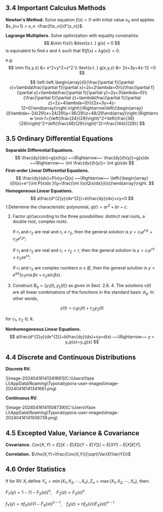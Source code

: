 ## 3.4 Important Calculus Methods

**Newton's Method.** Solve equation $f(x)=0$ with initial value $x_0$ and applies $x_{n+1} = x_n -\frac{f(x_n)}{f'(x_n)}$.

**Lagrange Multipliers.** Solve optimization with equality constraints:
$$
&\min f(x)\\
&\text{s.t. } g(x) = 0
$$
is equivalent to find $x$ and $\lambda$ such that $\nabla (f(x)+\lambda g(x)) = 0$​.

e.g. 
$$
\min f(x,y,z) &= x^2+y^2+z^2 \\
\text{s.t. } g(x,y,z) &= 2x+3y+4z-12 =0
$$

$$
\left.\left.\begin{array}{l}{\frac{\partial f}{\partial x}+\lambda\frac{\partial f}{\partial x}=2x+2\lambda=0}\\{\frac{\partial f}{\partial y}+\lambda\frac{\partial f}{\partial y}=2y+3\lambda=0}\\{\frac{\partial f}{\partial z}+\lambda\frac{\partial f}{\partial z}=2z+4\lambda=0}\\{2x+3y+4z-12=0}\end{array}\right.\right\}\Rightarrow\left\{\begin{array}{l}\lambda=-24/29\\x=24/29\\y=36/29\\z=48/29\end{array}\right.\Rightarrow \min f={\left(\frac{24}{29}\right)^2+\left(\frac{36}{29}\right)^2+\left(\frac{48}{29}\right)^2}=\frac{144}{{29}}
$$

## 3.5 Ordinary Differential Equations

**Separable Differential Equations.** 
$$
\frac{dy}{dx}=g(x)h(y) ~~\Rightarrow~~ \frac{dy}{h(y)}=g(x)dx ~~\Rightarrow~~ \int \frac{dy}{h(y)}= \int g(x)dx
$$
**First-order Linear Differential Equations.** 
$$
\frac{dy}{dx}+P(x)y=Q(x) ~~\Rightarrow~~ \left\{\begin{array}{l}I(x)=e^{\int P(x)dx }\\y=\frac{\int I(x)Q(x)dx}{I(x)}\end{array}\right.
$$
**Homogeneous Linear Equations.**
$$
a\frac{d^{2}y}{dx^{2}}+b\frac{dy}{dx}+cy=0
$$
   1.Determine the characteristic polynomial, $q(r)=ar^2+br+c.$ 

2. Factor $q(r)$​ according to the three possibilities: distinct real roots, a double root, complex roots.

    If $r_{1}$ and $r_{2}$ are real and $r_1\neq r_2$, then the general solution is $y=c_1e^{r_1x}+c_2e^{r_2x};$ 

   If $r_1$ and $r_2$ are real and $r_1=r_2=r$, then the general solution is $y=c_1e^{rx}+c_2xe^{rx};$

   If $r_{1}$ and $r_{2}$ are complex numbers $\alpha\pm i\beta$, then the general solution is $y=e^{\alpha x}(c_{1}\cos\beta x+c_{2}\sin\beta x).$

3. Construct $B_q=\{y_1(t),y_2(t)\}$ as given in Sect. 2.6. 4. The solutions $\nu(t)$ are all linear combinations of the functions in the standard basis $\mathcal{B}_q$. In other words,

$$
y(t)=c_{1}y_{1}(t)+c_{2}y_{2}(t)
$$

for $c_1,\:c_2\in\mathbb{R}.$

**Nonhomogeneous Linear Equations.** 
$$
a\frac{d^{2}y}{dx^{2}}+b\frac{dy}{dx}+cy=d(x) ~~\Rightarrow~~ y = y_p(x)+y_g(x)
$$

## 4.4 Discrete  and Continuous Distributions

**Discrete RV.**

![image-20240416141341661](C:\Users\Yaze Li\AppData\Roaming\Typora\typora-user-images\image-20240416141341661.png)

**Continuous RV.**

![image-20240416141508739](C:\Users\Yaze Li\AppData\Roaming\Typora\typora-user-images\image-20240416141508739.png)

## 4.5 Excepted Value, Variance & Covariance

**Covariance.** $Cov(X,Y)=E[(X-E[X])(Y-E[Y])]=E[XY]-E[X]E[Y].$

**Correlation.** $\rho(X,Y)=\frac{Cov(X,Y)}{\sqrt{Var(X)Var(Y)}}$​

## 4.6 Order Statistics

If for RV $X_i$ define $Y_n = \min(X_1,X_2,\cdots,X_n), Z_n = \max(X_1,X_2,\cdots,X_n)$, then:

$F_Y(y) = 1-(1-F_X(x))^n, ~~~~F_Z(z) = F_X(x)^n$

$f_Y(y) = nf_X(x)(1-F_X(x))^{n-1},~~~~f_Z(z) = nf_X(x)(F_X(x))^{n-1}$
